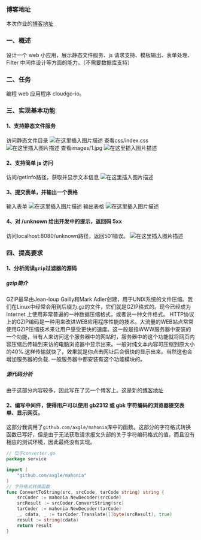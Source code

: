 ### 博客地址
本次作业的[博客地址](https://blog.csdn.net/think_A_lot/article/details/83992531)

### 一、概述
设计一个 web 小应用，展示静态文件服务、js 请求支持、模板输出、表单处理、Filter 中间件设计等方面的能力。（不需要数据库支持）

### 二、任务
编程 web 应用程序 cloudgo-io。

### 三、实现基本功能

#### 1、支持静态文件服务
访问静态文件目录
![在这里插入图片描述](https://img-blog.csdnimg.cn/20181112152229778.png?x-oss-process=image/watermark,type_ZmFuZ3poZW5naGVpdGk,shadow_10,text_aHR0cHM6Ly9ibG9nLmNzZG4ubmV0L3RoaW5rX0FfbG90,size_16,color_FFFFFF,t_70)
查看css/index.css
![在这里插入图片描述](https://img-blog.csdnimg.cn/20181112152451891.png?x-oss-process=image/watermark,type_ZmFuZ3poZW5naGVpdGk,shadow_10,text_aHR0cHM6Ly9ibG9nLmNzZG4ubmV0L3RoaW5rX0FfbG90,size_16,color_FFFFFF,t_70)
查看images/1.jpg
![在这里插入图片描述](https://img-blog.csdnimg.cn/20181112152612156.png?x-oss-process=image/watermark,type_ZmFuZ3poZW5naGVpdGk,shadow_10,text_aHR0cHM6Ly9ibG9nLmNzZG4ubmV0L3RoaW5rX0FfbG90,size_16,color_FFFFFF,t_70)
#### 2、支持简单 js 访问
访问/getInfo路径，获取并显示文本信息
![在这里插入图片描述](https://img-blog.csdnimg.cn/20181113141130321.png?x-oss-process=image/watermark,type_ZmFuZ3poZW5naGVpdGk,shadow_10,text_aHR0cHM6Ly9ibG9nLmNzZG4ubmV0L3RoaW5rX0FfbG90,size_16,color_FFFFFF,t_70)
#### 3、提交表单，并输出一个表格
输入表单
![在这里插入图片描述](https://img-blog.csdnimg.cn/20181112153413885.png?x-oss-process=image/watermark,type_ZmFuZ3poZW5naGVpdGk,shadow_10,text_aHR0cHM6Ly9ibG9nLmNzZG4ubmV0L3RoaW5rX0FfbG90,size_16,color_FFFFFF,t_70)
输出表格
![在这里插入图片描述](https://img-blog.csdnimg.cn/20181112153609574.png)
#### 4、对 /unknown 给出开发中的提示，返回码 5xx
访问localhost:8080/unknown路径，返回501错误。
![在这里插入图片描述](https://img-blog.csdnimg.cn/20181112153711386.png)
### 四、提高要求

#### 1、分析阅读`gzip`过滤器的源码
##### gzip简介
GZIP最早由Jean-loup Gailly和Mark Adler创建，用于UNⅨ系统的文件压缩。我们在Linux中经常会用到后缀为.gz的文件，它们就是GZIP格式的。现今已经成为Internet 上使用非常普遍的一种数据压缩格式，或者说一种文件格式。
HTTP协议上的GZIP编码是一种用来改进WEB应用程序性能的技术。大流量的WEB站点常常使用GZIP压缩技术来让用户感受更快的速度。这一般是指WWW服务器中安装的一个功能，当有人来访问这个服务器中的网站时，服务器中的这个功能就将网页内容压缩后传输到来访的电脑浏览器中显示出来。一般对纯文本内容可压缩到原大小的40%.这样传输就快了，效果就是你点击网址后会很快的显示出来。当然这也会增加服务器的负载. 一般服务器中都安装有这个功能模块的。
##### 源代码分析
由于这部分内容较多，因此写在了另一个博客上。这是新的[博客地址](https://blog.csdn.net/think_A_lot/article/details/83994987)
#### 2、编写中间件，使得用户可以使用 gb2312 或 gbk 字符编码的浏览器提交表单、显示网页。
这部分我调用了`github.com/axgle/mahonia`库中的函数。这部分的字符格式转换函数已写好，但是由于无法获取请求报文头部的关于字符编码格式的值，而且没有相应的测试环境，因此最终没有实现。
```go
// 位于converter.go
package service

import (
    "github.com/axgle/mahonia"
)
// 字符格式转换函数
func ConvertToString(src, srcCode, tarCode string) string {
    srcCoder := mahonia.NewDecoder(srcCode)
    srcResult := srcCoder.ConvertString(src)
    tarCoder := mahonia.NewDecoder(tarCode)
    _, cdata, _ := tarCoder.Translate([]byte(srcResult), true)
    result := string(cdata)
    return result
}
```
